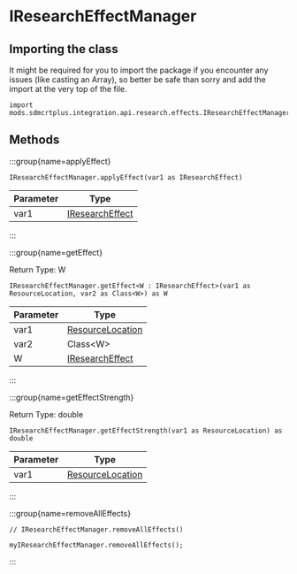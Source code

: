 # IResearchEffectManager

## Importing the class

It might be required for you to import the package if you encounter any issues (like casting an Array), so better be safe than sorry and add the import at the very top of the file.
```zenscript
import mods.sdmcrtplus.integration.api.research.effects.IResearchEffectManager;
```


## Methods

:::group{name=applyEffect}

```zenscript
IResearchEffectManager.applyEffect(var1 as IResearchEffect)
```

| Parameter |                                               Type                                                |
|-----------|---------------------------------------------------------------------------------------------------|
| var1      | [IResearchEffect](/mods/sdmcrtplus/integration/minecolonies/api/research/effects/IResearchEffect) |


:::

:::group{name=getEffect}

Return Type: W

```zenscript
IResearchEffectManager.getEffect<W : IResearchEffect>(var1 as ResourceLocation, var2 as Class<W>) as W
```

| Parameter |                                               Type                                                |
|-----------|---------------------------------------------------------------------------------------------------|
| var1      | [ResourceLocation](/vanilla/api/resource/ResourceLocation)                                        |
| var2      | Class&lt;W&gt;                                                                                    |
| W         | [IResearchEffect](/mods/sdmcrtplus/integration/minecolonies/api/research/effects/IResearchEffect) |


:::

:::group{name=getEffectStrength}

Return Type: double

```zenscript
IResearchEffectManager.getEffectStrength(var1 as ResourceLocation) as double
```

| Parameter |                            Type                            |
|-----------|------------------------------------------------------------|
| var1      | [ResourceLocation](/vanilla/api/resource/ResourceLocation) |


:::

:::group{name=removeAllEffects}

```zenscript
// IResearchEffectManager.removeAllEffects()

myIResearchEffectManager.removeAllEffects();
```

:::


